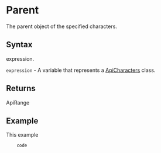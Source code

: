 # Parent

The parent object of the specified characters.

## Syntax

expression.

`expression` - A variable that represents a [ApiCharacters](../ApiCharacters.md) class.

## Returns

ApiRange

## Example

This example

```javascript
	code
```